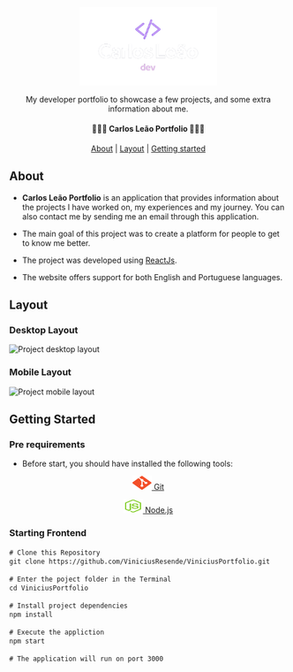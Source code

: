 <div align="center">
  <img alt="Carlos Leão Logo" src="./public/logo.png" width="250px">
</div>

<p align="center">
  My developer portfolio to showcase a few projects, and some extra information about me.
</p>

<h4 align="center">
  👨🏻‍💻 Carlos Leão Portfolio 👨🏻‍💻
</h4>

<p align="center">
  <a href="#about">About</a>
  |
  <a href="#layout">Layout</a>
  |
  <a href="#getting-started">Getting started</a>
</p>

## About

- **Carlos Leão Portfolio** is an application that provides information about the projects I have worked on, my experiences and my journey. You can also contact me by sending me an email through this application.

- The main goal of this project was to create a platform for people to get to know me better.

- The project was developed using [ReactJs](https://reactjs.org/).

- The website offers support for both English and Portuguese languages.

## Layout

### Desktop Layout

<img alt="Project desktop layout" src="https://res.cloudinary.com/da5qarus6/image/upload/v1694023972/portfolio-desktop_4_hthc3w.gif">

### Mobile Layout

<img alt="Project mobile layout" src="https://res.cloudinary.com/da5qarus6/image/upload/v1694022584/portfolio-mobile.gif" width=250px>

## Getting Started

### Pre requirements

- Before start, you should have installed the following tools:

<p align="center">
  <a href="https://git-scm.com">
    <img alt="Git" height="25" width="35" src="https://raw.githubusercontent.com/devicons/devicon/master/icons/git/git-original.svg" style="max-width:100%;">
  Git
  </a>
</p>

<p align="center">
  <a href="https://nodejs.org/en/">
    <img alt="Node.js" height="25" width="35" src="https://raw.githubusercontent.com/devicons/devicon/master/icons/nodejs/nodejs-original.svg" style="max-width:100%;">
  Node.js
  </a>
</p>

### Starting Frontend

```shell
# Clone this Repository
git clone https://github.com/ViniciusResende/ViniciusPortfolio.git

# Enter the poject folder in the Terminal
cd ViniciusPortfolio

# Install project dependencies
npm install

# Execute the appliction
npm start

# The application will run on port 3000

```
